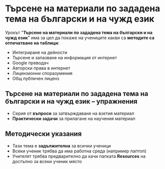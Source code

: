 # Търсене на материали по зададена тема на български и на чужд език 

Урокът "**Търсене на материали по зададена тема на български и на чужд език**" има за цел да покаже на учениците какви са **методите са отпечатване на таблици**:
  - Интегриране на дейности
  - ͏Търсене и запазване на информация от интернет
  - Google преводач
  - Авторски права в интернет
  - Лицензионни споразумения
  - ͏Общ публичен лиценз

## Търсене на материали по зададена тема на български и на чужд език – упражнения
  - Серия от **въпроси** за затвърждаване на взетия материал
  - **Практически задачи** за прилагане на научения материал

## Методически указания
  - Тази тема е **задължителна** за всички ученици
  - Всеки ученик трябва да има работна среда (например лаптоп)
  - Учителят трябва предварително да качи папката **Resources** на достъпно за всеки ученик място
